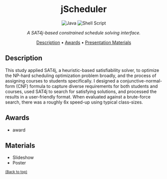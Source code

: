 <div align="center">

# jScheduler

![Java](https://img.shields.io/badge/java-%23ED8B00.svg?style=for-the-badge&logo=openjdk&logoColor=white)
![Shell Script](https://img.shields.io/badge/shell_script-%23121011.svg?style=for-the-badge&logo=gnu-bash&logoColor=white)

<i>A SAT4j-based constrained schedule solving interface.</i>

[Description](#description) •
[Awards](#awards) •
[Presentation Materials](#materials)

</div>

## Description

This study applied SAT4j, a heuristic-based satisfiability solver, to optimize the NP-hard
scheduling optimization problem broadly, and the process of assigning courses to students
specifically. I designed a conjunctive-normal-form (CNF) formula to capture diverse requirements
for both students and courses, used SAT4j to search for satisfying
solutions, and processed the results in a user-friendly format. When evaluated against a brute-force search, there was a roughly 6x speed-up using
typical class-sizes.

## Awards 
- award

## Materials
- Slideshow
- Poster

<sup>[(Back to top)](#slate)</sup>
